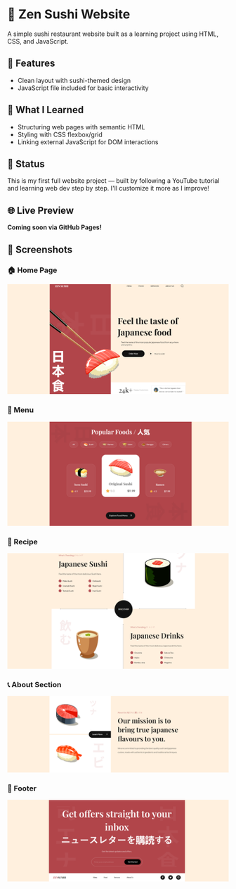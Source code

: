 # 🍣 Zen Sushi Website

A simple sushi restaurant website built as a learning project using HTML, CSS, and JavaScript.

## 🔧 Features

- Clean layout with sushi-themed design
- JavaScript file included for basic interactivity

## 🧠 What I Learned

- Structuring web pages with semantic HTML
- Styling with CSS flexbox/grid
- Linking external JavaScript for DOM interactions

## 🚀 Status

This is my first full website project — built by following a YouTube tutorial and learning web dev step by step. I'll customize it more as I improve!

## 🌐 Live Preview

**Coming soon via GitHub Pages!**

## 📸 Screenshots

### 🏠 Home Page
![Home](./assets/home-page.png)

### 🍣 Menu
![Menu](./assets/menu.png)

### 📖 Recipe
![Recipe](./assets/recipe.png)

### 📞 About Section
![About](./assets/about.png)

### 🚪 Footer
![Footer](./assets/footer.png)
